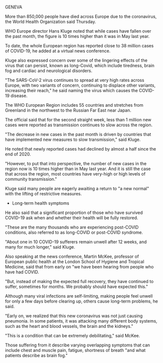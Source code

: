GENEVA 

More than 850,000 people have died across Europe due to the coronavirus, the World Health Organization said Thursday.

WHO Europe director Hans Kluge noted that while cases have fallen over the past month, the figure is 10 times higher than it was in May last year.

To date, the whole European region has reported close to 38 million cases of COVID-19, he added at a virtual news conference.

Kluge also expressed concern over some of the lingering effects of the virus that can persist, known as long-Covid, which include tiredness, brain fog and cardiac and neurological disorders.

"The SARS-CoV-2 virus continues to spread at very high rates across Europe, with two variants of concern, continuing to displace other variants, increasing their reach," he said naming the virus which causes the COVID-19 disease.

The WHO European Region includes 55 countries and stretches from Greenland in the northwest to the Russian Far East near Japan.

The official said that for the second straight week, less than 1 million new cases were reported as transmission continues to slow across the region.

"The decrease in new cases in the past month is driven by countries that have implemented new measures to slow transmission," said Kluge.

He noted that newly reported cases had declined by almost a half since the end of 2020.

"However, to put that into perspective, the number of new cases in the region now is 10 times higher than in May last year. And it is still the case that across the region, most countries have very-high or high levels of community transmission."

Kluge said many people are eagerly awaiting a return to "a new normal" with the lifting of restrictive measures.



- Long-term health symptoms

He also said that a significant proportion of those who have survived COVID-19 ask when and whether their health will be fully restored.

"These are the many thousands who are experiencing post-COVID conditions, also referred to as long-COVID or post-COVID syndrome.

"About one in 10 COVID-19 sufferers remain unwell after 12 weeks, and many for much longer," said Kluge.

Also speaking at the news conference, Martin McKee, professor of European public health at the London School of Hygiene and Tropical Medicine, said that from early on "we have been hearing from people who have had COVID.

"But, instead of making the expected full recovery, they have continued to suffer, sometimes for months. We probably should have expected this."

Although many viral infections are self-limiting, making people feel unwell for only a few days before clearing up, others cause long-term problems, he said.

"Early on, we realized that this new coronavirus was not just causing pneumonia. In some patients, it was attacking many different body systems, such as the heart and blood vessels, the brain and the kidneys."

"This is a condition that can be extremely debilitating," said McKee.

Those suffering from it describe varying overlapping symptoms that can include chest and muscle pain, fatigue, shortness of breath "and what patients describe as brain fog."